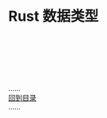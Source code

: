 # Rust 数据类型

<br />
<br />
<br />
<br />
<br />

......     
[回到目录](../contents_page.md)     
......
